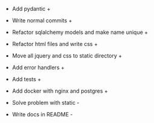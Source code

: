 * Add pydantic +
* Write normal commits +
* Refactor sqlalchemy models and make name unique +
* Refactor html files and write css +
* Move all jquery and css to static directory +
* Add error handlers +
* Add tests +
* Add docker with nginx and postgres +

* Solve problem with static -
* Write docs in README -